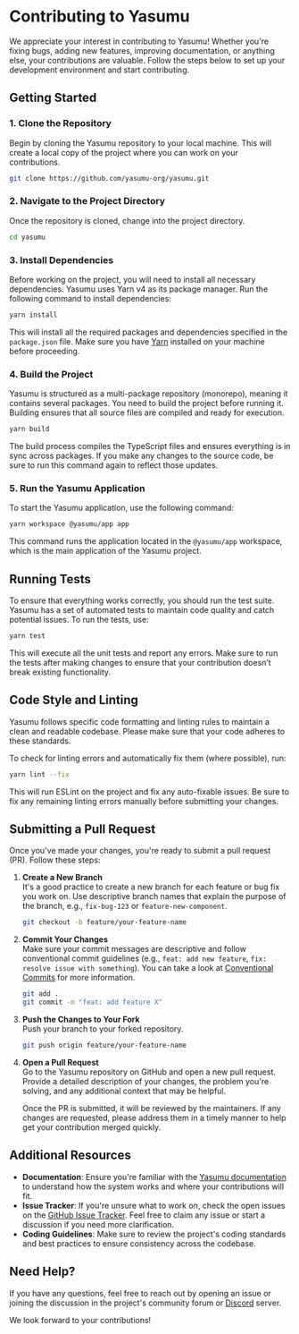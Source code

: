# Contributing to Yasumu

We appreciate your interest in contributing to Yasumu! Whether you're fixing bugs, adding new features, improving documentation, or anything else, your contributions are valuable. Follow the steps below to set up your development environment and start contributing.

## Getting Started

### 1. Clone the Repository

Begin by cloning the Yasumu repository to your local machine. This will create a local copy of the project where you can work on your contributions.

```sh
git clone https://github.com/yasumu-org/yasumu.git
```

### 2. Navigate to the Project Directory

Once the repository is cloned, change into the project directory.

```sh
cd yasumu
```

### 3. Install Dependencies

Before working on the project, you will need to install all necessary dependencies. Yasumu uses Yarn v4 as its package manager. Run the following command to install dependencies:

```sh
yarn install
```

This will install all the required packages and dependencies specified in the `package.json` file. Make sure you have [Yarn](https://yarnpkg.com/getting-started/install) installed on your machine before proceeding.

### 4. Build the Project

Yasumu is structured as a multi-package repository (monorepo), meaning it contains several packages. You need to build the project before running it. Building ensures that all source files are compiled and ready for execution.

```sh
yarn build
```

The build process compiles the TypeScript files and ensures everything is in sync across packages. If you make any changes to the source code, be sure to run this command again to reflect those updates.

### 5. Run the Yasumu Application

To start the Yasumu application, use the following command:

```sh
yarn workspace @yasumu/app app
```

This command runs the application located in the `@yasumu/app` workspace, which is the main application of the Yasumu project.

## Running Tests

To ensure that everything works correctly, you should run the test suite. Yasumu has a set of automated tests to maintain code quality and catch potential issues. To run the tests, use:

```sh
yarn test
```

This will execute all the unit tests and report any errors. Make sure to run the tests after making changes to ensure that your contribution doesn’t break existing functionality.

## Code Style and Linting

Yasumu follows specific code formatting and linting rules to maintain a clean and readable codebase. Please make sure that your code adheres to these standards.

To check for linting errors and automatically fix them (where possible), run:

```sh
yarn lint --fix
```

This will run ESLint on the project and fix any auto-fixable issues. Be sure to fix any remaining linting errors manually before submitting your changes.

## Submitting a Pull Request

Once you've made your changes, you're ready to submit a pull request (PR). Follow these steps:

1. **Create a New Branch**  
   It's a good practice to create a new branch for each feature or bug fix you work on. Use descriptive branch names that explain the purpose of the branch, e.g., `fix-bug-123` or `feature-new-component`.

   ```sh
   git checkout -b feature/your-feature-name
   ```

2. **Commit Your Changes**  
   Make sure your commit messages are descriptive and follow conventional commit guidelines (e.g., `feat: add new feature`, `fix: resolve issue with something`). You can take a look at [Conventional Commits](https://www.conventionalcommits.org/) for more information.

   ```sh
   git add .
   git commit -m "feat: add feature X"
   ```

3. **Push the Changes to Your Fork**  
   Push your branch to your forked repository.

   ```sh
   git push origin feature/your-feature-name
   ```

4. **Open a Pull Request**  
   Go to the Yasumu repository on GitHub and open a new pull request. Provide a detailed description of your changes, the problem you're solving, and any additional context that may be helpful.

   Once the PR is submitted, it will be reviewed by the maintainers. If any changes are requested, please address them in a timely manner to help get your contribution merged quickly.

## Additional Resources

- **Documentation**: Ensure you're familiar with the [Yasumu documentation](https://docs.yasumu.dev) to understand how the system works and where your contributions will fit.
- **Issue Tracker**: If you're unsure what to work on, check the open issues on the [GitHub Issue Tracker](https://github.com/yasumu-org/yasumu/issues). Feel free to claim any issue or start a discussion if you need more clarification.
- **Coding Guidelines**: Make sure to review the project's coding standards and best practices to ensure consistency across the codebase.

## Need Help?

If you have any questions, feel free to reach out by opening an issue or joining the discussion in the project's community forum or [Discord](https://discord.yasumu.dev) server.

We look forward to your contributions!
